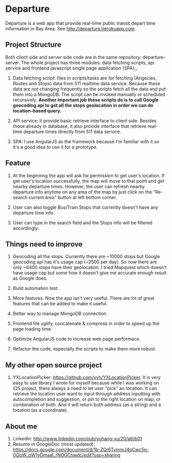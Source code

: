 # Departure

Departure is a web app that provide real-time public transit depart time information in Bay Area. See http://departure.herokuapp.com.

## Project Structure

Both client side and server side code are in the same repository: departure-server. The whole project has three modules: data fetching scripts, api service and frontend javascript single page application (SPA)._ 

1. Data fetching script: files in scripts/tasks are for fetching (Angecies, Routes and Stops) data from 511 realtime data service. Because these data are not changing frequently so the scripts fetch all the data and put them into a MongoDB. The script can be invoked manually or scheduled recursively. **Another important job these scripts do is to call Google geocoding api to get all the stops geolocation in order we can do location-based query.**

2. API service: it provide basic retrieve interface to client side. Besides those already in database, it also provide interface that retrieve real-time departure times directly from 511 data service. 

3. SPA: I use AngularJS as the framework because I'm familiar with it so it's a good idea to use it for a prototype. 

## Feature

1. At the beginning the app will ask for permission to get user's location. If get user's location successfully, the map will move to that point and get nearby departure times. However, the user can refresh nearby departure info anytime on any area of the map by just click on the "Re-search current area" button at left bottom corner. 

2. User can also toggle Bus/Train Stops that currently doesn't have any departure time info. 

3. User can type in the search field and the Stops info will be filtered accordingly.

## Things need to improve

1. Geocoding all the stops. Currently there are ~10000 stops but Google geocoding api has it's usage cap (~2500 per day). So now there are only ~6400 stops have their geolocation. I tried Mapquest which doesn't have usage cap but some how it doesn't give me accurate enough result as Google does. 

2. Build automation test. 

3. More features. Now the app isn't very useful. There are lot of great features that can be added to make it useful. 

4. Better way to manage MongoDB connection.

5. Frontend file uglify, concatenate & compress in order to speed up the page loading time.

6. Optimize AngularJS code to increase web page performace.

7. Refactor the code, especially the scripts to make them more robust. 

## My other open source project

1. YXLocationPicker: https://github.com/xyh/YXLocationPicker. It is very easy to use library I wrote for myself because while I was working on iOS project, there always a need to let user "pick" an location. It can retrieve the location user want to input through address inputting with autocompletion and suggestion, or pin to the right location on map, or combination of both. And it will return both address (as a string) and a location (as a coordinate).

## About me

1. LinkedIn: http://www.linkedin.com/pub/yuhang-xu/20/a6/b01
2. Resume in GoogleDoc (most updated): https://docs.google.com/document/d/1b-ZQr6TymmJ4oCwc5p-0QgW_qW1yDmaaI_rNOGCswdc/edit?usp=sharing

